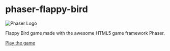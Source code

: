 phaser-flappy-bird
============================================

![Phaser Logo](https://raw.github.com/felipepucinelli/phaser-flappy-bird/master/logo.jpg)

Flappy Bird game made with the awesome HTML5 game framework Phaser.

[Play the game][1]

[1]: http://felipepucinelli.github.io/phaser-flappy-bird
